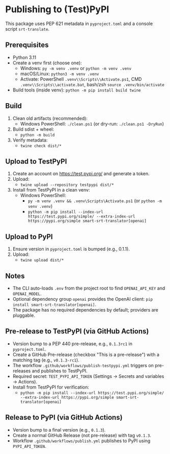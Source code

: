 Publishing to (Test)PyPI
========================

This package uses PEP 621 metadata in `pyproject.toml` and a console script `srt-translate`.

Prerequisites
-------------
- Python 3.11
- Create a venv first (choose one):
  - Windows: `py -m venv .venv` or `python -m venv .venv`
  - macOS/Linux: `python3 -m venv .venv`
  - Activate: PowerShell `.venv\\Scripts\\Activate.ps1`, CMD `.venv\\Scripts\\activate.bat`, bash/zsh `source .venv/bin/activate`
- Build tools (inside venv): `python -m pip install build twine`

Build
-----
1. Clean old artifacts (recommended):
   - Windows PowerShell: `./clean.ps1` (or dry-run: `./clean.ps1 -DryRun`)
2. Build sdist + wheel:
   - `python -m build`
3. Verify metadata:
   - `twine check dist/*`

Upload to TestPyPI
------------------
1. Create an account on https://test.pypi.org/ and generate a token.
2. Upload:
   - `twine upload --repository testpypi dist/*`
3. Install from TestPyPI in a clean venv:
   - Windows PowerShell:
     - `py -m venv .venv && .venv\Scripts\Activate.ps1` (or `python -m venv .venv`)
     - `python -m pip install --index-url https://test.pypi.org/simple/ --extra-index-url https://pypi.org/simple smart-srt-translator[openai]`

Upload to PyPI
--------------
1. Ensure version in `pyproject.toml` is bumped (e.g., 0.1.1).
2. Upload:
   - `twine upload dist/*`

Notes
-----
- The CLI auto-loads `.env` from the project root to find `OPENAI_API_KEY` and `OPENAI_MODEL`.
- Optional dependency group `openai` provides the OpenAI client: `pip install smart-srt-translator[openai]`.
- The package has no required dependencies by default; providers are pluggable.

Pre-release to TestPyPI (via GitHub Actions)
--------------------------------------------
- Version bump to a PEP 440 pre-release, e.g., `0.1.3rc1` in `pyproject.toml`.
- Create a GitHub Pre-release (checkbox "This is a pre-release") with a matching tag (e.g., `v0.1.3-rc1`).
- The workflow `.github/workflows/publish-testpypi.yml` triggers on pre-releases and publishes to TestPyPI.
- Required secret: `TEST_PYPI_API_TOKEN` (Settings → Secrets and variables → Actions).
- Install from TestPyPI for verification:
  - `python -m pip install --index-url https://test.pypi.org/simple/ --extra-index-url https://pypi.org/simple smart-srt-translator[openai]`

Release to PyPI (via GitHub Actions)
------------------------------------
- Version bump to a final version (e.g., `0.1.3`).
- Create a normal GitHub Release (not pre-release) with tag `v0.1.3`.
- Workflow `.github/workflows/publish.yml` publishes to PyPI using `PYPI_API_TOKEN`.
